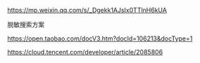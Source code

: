 https://mp.weixin.qq.com/s/_Dgekk1AJsIx0TTlnH6kUA

脱敏搜索方案

https://open.taobao.com/docV3.htm?docId=106213&docType=1

https://cloud.tencent.com/developer/article/2085806